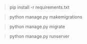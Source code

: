 >pip install -r requirements.txt

>python manage.py makemigrations

>python manage.py migrate

>python manage.py runserver
